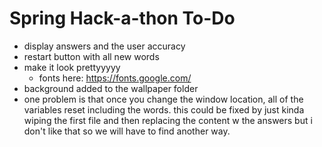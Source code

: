 # Spring Hack-a-thon To-Do

- display answers and the user accuracy
- restart button with all new words
- make it look prettyyyyy
    - fonts here: https://fonts.google.com/
- background added to the wallpaper folder
- one problem is that once you change the window location, all of the variables reset including the words. this could be fixed by just kinda wiping the first file and then replacing the content w the answers but i don't like that so we will have to find another way.



